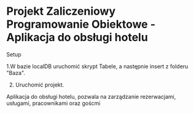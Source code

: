 # Projekt Zaliczeniowy Programowanie Obiektowe - Aplikacja do obsługi hotelu


Setup

1.W bazie localDB uruchomić skrypt Tabele, a następnie insert z folderu "Baza".

2. Uruchomić projekt.

Aplikacja do obsługi hotelu, pozwala na zarządzanie rezerwacjami, usługami, pracownikami oraz goścmi
